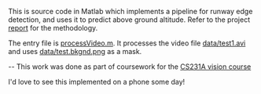 This is source code in Matlab which implements a pipeline for runway edge detection, and uses it to predict above ground altitude. Refer to the project [report](report/report.pdf) for the methodology.

 
The entry file is [processVideo.m](processVideo.m). It processes the video file [data/test1.avi](data/test1.avi) and uses [data/test.bkgnd.png](data/test.bkgnd.png) as a mask.


--
This work was done as part of coursework for the [CS231A vision course](http://cs231a.stanford.edu) 


I'd love to see this implemented on a phone some day!

